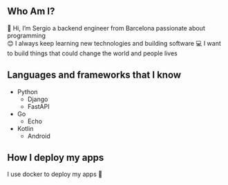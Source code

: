 ## Who Am I?
👋 Hi, I’m Sergio a backend engineer from Barcelona passionate about programming <br />
😊 I always keep learning new technologies and building software
💻 I want to build things that could change the world and people lives

## Languages and frameworks that I know
- Python
  - Django 
  - FastAPI
- Go
  - Echo
- Kotlin
  - Android  

## How I deploy my apps
 I use docker to deploy my apps 🐳
  

